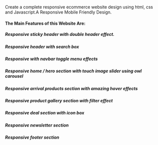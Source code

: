 Create a complete responsive ecommerce website design using html, css and Javascript.A Responsive Mobile Friendly Design.

#### The Main Features of this Website Are:

##### Responsive sticky header with double header effect.
##### Responsive header with search box
##### Responsive with navbar toggle menu effects
##### Responsive home / hero section with touch image slider using owl carousel
##### Responsive arrival products section with amazing hover effects
##### Responsive product gallery section with filter effect
##### Responsive deal section with icon box
##### Responsive newsletter section
##### Responsive footer section






